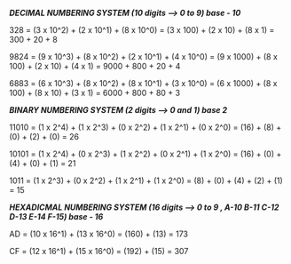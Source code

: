 ***DECIMAL NUMBERING SYSTEM (10 digits --> 0 to 9) base - 10***

328 = (3 x 10^2) + (2 x 10^1) + (8 x 10^0)
    = (3 x 100) + (2 x 10) + (8 x 1)
    = 300 + 20 + 8

9824 = (9 x 10^3) + (8 x 10^2) + (2 x 10^1) + (4 x 10^0) 
     = (9 x 1000) + (8 x 100) + (2 x 10) + (4 x 1)
     = 9000 + 800 + 20 + 4


6883 = (6 x 10^3) + (8 x 10^2)  + (8 x 10^1) + (3 x 10^0)
     = (6 x 1000) + (8 x 100) + (8 x 10) + (3 x 1)
     = 6000 + 800 + 80 + 3


***BINARY NUMBERING SYSTEM (2 digits --> 0 and 1) base 2***

11010 = (1 x 2^4) + (1 x 2^3) + (0 x 2^2) + (1 x 2^1) + (0 x 2^0)
      = (16) + (8) + (0) + (2) + (0)
      = 26

10101 = (1 x 2^4) + (0 x 2^3) + (1 x 2^2) + (0 x 2^1) + (1 x 2^0)
      = (16) + (0) + (4) + (0) + (1)
      = 21

      
1011  = (1 x 2^3) + (0 x 2^2) + (1 x 2^1) + (1 x 2^0)
      = (8) + (0) + (4) + (2) + (1)
      = 15

***HEXADICMAL NUMBERING SYSTEM (16 digits --> 0 to 9 , A-10  B-11  C-12  D-13  E-14  F-15)  base - 16***

AD = (10 x 16^1) + (13 x 16^0)
   = (160) + (13)
   = 173

CF = (12 x 16^1) + (15 x 16^0)
   = (192) + (15)
   = 307